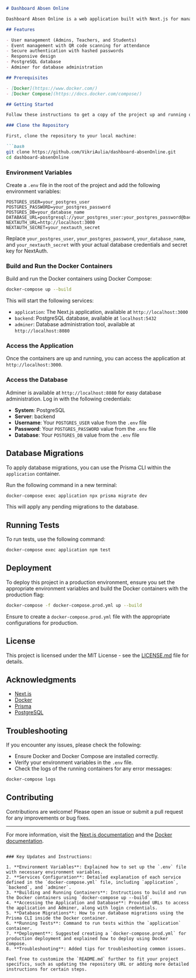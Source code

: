 ```markdown
# Dashboard Absen Online

Dashboard Absen Online is a web application built with Next.js for managing online attendance. This project uses Docker Compose for easy deployment and management.

## Features

- User management (Admins, Teachers, and Students)
- Event management with QR code scanning for attendance
- Secure authentication with hashed passwords
- Responsive design
- PostgreSQL database
- Adminer for database administration

## Prerequisites

- [Docker](https://www.docker.com/)
- [Docker Compose](https://docs.docker.com/compose/)

## Getting Started

Follow these instructions to get a copy of the project up and running on your local machine for development and testing purposes.

### Clone the Repository

First, clone the repository to your local machine:

```bash
git clone https://github.com/VikriAulia/dashboard-absenOnline.git
cd dashboard-absenOnline
```

### Environment Variables

Create a `.env` file in the root of the project and add the following environment variables:

```env
POSTGRES_USER=your_postgres_user
POSTGRES_PASSWORD=your_postgres_password
POSTGRES_DB=your_database_name
DATABASE_URL=postgresql://your_postgres_user:your_postgres_password@backend:5432/your_database_name
NEXTAUTH_URL=http://localhost:3000
NEXTAUTH_SECRET=your_nextauth_secret
```

Replace `your_postgres_user`, `your_postgres_password`, `your_database_name`, and `your_nextauth_secret` with your actual database credentials and secret key for NextAuth.

### Build and Run the Docker Containers

Build and run the Docker containers using Docker Compose:

```bash
docker-compose up --build
```

This will start the following services:
- `application`: The Next.js application, available at `http://localhost:3000`
- `backend`: PostgreSQL database, available at `localhost:5432`
- `adminer`: Database administration tool, available at `http://localhost:8080`

### Access the Application

Once the containers are up and running, you can access the application at `http://localhost:3000`.

### Access the Database

Adminer is available at `http://localhost:8080` for easy database administration. Log in with the following credentials:
- **System**: PostgreSQL
- **Server**: backend
- **Username**: Your `POSTGRES_USER` value from the `.env` file
- **Password**: Your `POSTGRES_PASSWORD` value from the `.env` file
- **Database**: Your `POSTGRES_DB` value from the `.env` file

## Database Migrations

To apply database migrations, you can use the Prisma CLI within the `application` container.

Run the following command in a new terminal:

```bash
docker-compose exec application npx prisma migrate dev
```

This will apply any pending migrations to the database.

## Running Tests

To run tests, use the following command:

```bash
docker-compose exec application npm test
```

## Deployment

To deploy this project in a production environment, ensure you set the appropriate environment variables and build the Docker containers with the production flag:

```bash
docker-compose -f docker-compose.prod.yml up --build
```

Ensure to create a `docker-compose.prod.yml` file with the appropriate configurations for production.

## License

This project is licensed under the MIT License - see the [LICENSE.md](LICENSE.md) file for details.

## Acknowledgments

- [Next.js](https://nextjs.org/)
- [Docker](https://www.docker.com/)
- [Prisma](https://www.prisma.io/)
- [PostgreSQL](https://www.postgresql.org/)

## Troubleshooting

If you encounter any issues, please check the following:

- Ensure Docker and Docker Compose are installed correctly.
- Verify your environment variables in the `.env` file.
- Check the logs of the running containers for any error messages:

```bash
docker-compose logs
```

## Contributing

Contributions are welcome! Please open an issue or submit a pull request for any improvements or bug fixes.

---

For more information, visit the [Next.js documentation](https://nextjs.org/docs) and the [Docker documentation](https://docs.docker.com/).
```

### Key Updates and Instructions:

1. **Environment Variables**: Explained how to set up the `.env` file with necessary environment variables.
2. **Services Configuration**: Detailed explanation of each service defined in the `docker-compose.yml` file, including `application`, `backend`, and `adminer`.
3. **Building and Running Containers**: Instructions to build and run the Docker containers using `docker-compose up --build`.
4. **Accessing the Application and Database**: Provided URLs to access the application and Adminer, along with login credentials.
5. **Database Migrations**: How to run database migrations using the Prisma CLI inside the Docker container.
6. **Running Tests**: Command to run tests within the `application` container.
7. **Deployment**: Suggested creating a `docker-compose.prod.yml` for production deployment and explained how to deploy using Docker Compose.
8. **Troubleshooting**: Added tips for troubleshooting common issues.

Feel free to customize the `README.md` further to fit your project specifics, such as updating the repository URL or adding more detailed instructions for certain steps.